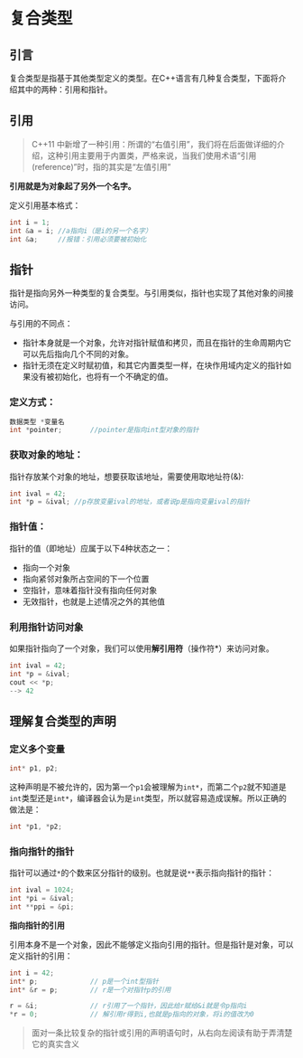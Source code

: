 # 复合类型

## 引言

复合类型是指基于其他类型定义的类型。在C++语言有几种复合类型，下面将介绍其中的两种：引用和指针。

## 引用

> C++11 中新增了一种引用：所谓的“右值引用”，我们将在后面做详细的介绍，这种引用主要用于内置类，严格来说，当我们使用术语“引用(reference)”时，指的其实是“左值引用”

**引用就是为对象起了另外一个名字。**

定义引用基本格式：

```c++
int i = 1;
int &a = i; //a指向i（是i的另一个名字）
int &a;     //报错：引用必须要被初始化
```

## 指针

指针是指向另外一种类型的复合类型。与引用类似，指针也实现了其他对象的间接访问。

与引用的不同点：

- 指针本身就是一个对象，允许对指针赋值和拷贝，而且在指针的生命周期内它可以先后指向几个不同的对象。
- 指针无须在定义时赋初值，和其它内置类型一样，在块作用域内定义的指针如果没有被初始化，也将有一个不确定的值。

### **定义方式：**

```c++
数据类型 *变量名
int *pointer;		//pointer是指向int型对象的指针
```

### **获取对象的地址：**

指针存放某个对象的地址，想要获取该地址，需要使用取地址符(&):

```c++
int ival = 42;
int *p = &ival;	//p存放变量ival的地址，或者说p是指向变量ival的指针
```

### **指针值：**

指针的值（即地址）应属于以下4种状态之一：

- 指向一个对象
- 指向紧邻对象所占空间的下一个位置
- 空指针，意味着指针没有指向任何对象
- 无效指针，也就是上述情况之外的其他值

### **利用指针访问对象**

如果指针指向了一个对象，我们可以使用**解引用符**（操作符*）来访问对象。

```c++
int ival = 42;
int *p = &ival;
cout << *p;
--> 42
```

## 理解复合类型的声明

### 定义多个变量

```c++
int* p1, p2;
```

这种声明是不被允许的，因为第一个`p1`会被理解为`int*`，而第二个`p2`就不知道是`int`类型还是`int*`，编译器会认为是`int`类型，所以就容易造成误解。所以正确的做法是：

```c++
int *p1, *p2;
```

### 指向指针的指针

指针可以通过`*`的个数来区分指针的级别。也就是说`**`表示指向指针的指针：

```c++
int ival = 1024;
int *pi = &ival;
int **ppi = &pi;
```

**指向指针的引用**

引用本身不是一个对象，因此不能够定义指向引用的指针。但是指针是对象，可以定义指针的引用：

```c++
int i = 42;
int* p;				// p是一个int型指针
int* &r = p;		// r是一个对指针p的引用

r = &i;				// r引用了一个指针，因此给r赋给&i就是令p指向i
*r = 0;				// 解引用r得到i,也就是p指向的对象，将i的值改为0
```

> 面对一条比较复杂的指针或引用的声明语句时，从右向左阅读有助于弄清楚它的真实含义
